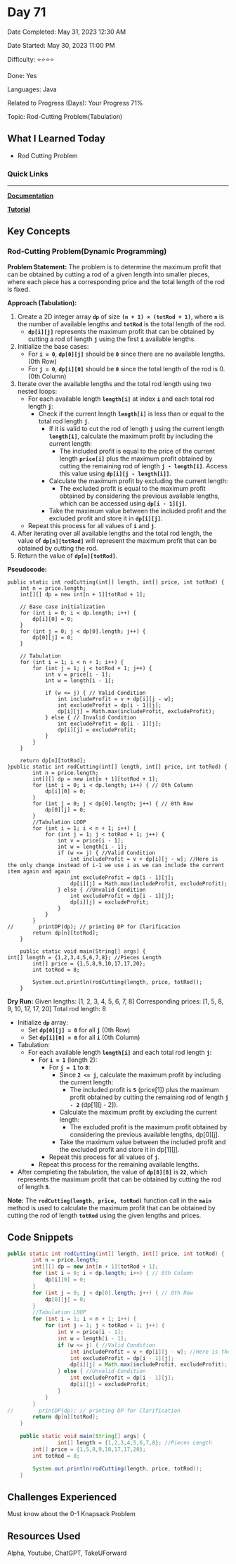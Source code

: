 # Day 71

Date Completed: May 31, 2023 12:30 AM

Date Started: May 30, 2023 11:00 PM

Difficulty: ⭐⭐⭐⭐

Done: Yes

Languages: Java

Related to Progress (Days): Your Progress 71%

Topic: Rod-Cutting Problem(Tabulation)

## What I Learned Today

- Rod Cutting Problem

### Quick Links

---

[**Documentation**](https://takeuforward.org/data-structure/rod-cutting-problem-dp-24/)

[**Tutorial**](https://youtu.be/mO8XpGoJwuo)

## Key Concepts

### Rod-Cutting Problem(Dynamic Programming)

**Problem Statement:**
The problem is to determine the maximum profit that can be obtained by cutting a rod of a given length into smaller pieces, where each piece has a corresponding price and the total length of the rod is fixed.

**Approach (Tabulation):**

1. Create a 2D integer array **`dp`** of size **`(n + 1) × (totRod + 1)`**, where **`n`** is the number of available lengths and **`totRod`** is the total length of the rod.
    - **`dp[i][j]`** represents the maximum profit that can be obtained by cutting a rod of length **`j`** using the first **`i`** available lengths.
2. Initialize the base cases:
    - For **`i = 0`**, **`dp[0][j]`** should be **`0`** since there are no available lengths. (0th Row)
    - For **`j = 0`**, **`dp[i][0]`** should be **`0`** since the total length of the rod is 0. (0th Column)
3. Iterate over the available lengths and the total rod length using two nested loops:
    - For each available length **`length[i]`** at index **`i`** and each total rod length **`j`**:
        - Check if the current length **`length[i]`** is less than or equal to the total rod length **`j`**.
            - If it is valid to cut the rod of length **`j`** using the current length **`length[i]`**, calculate the maximum profit by including the current length:
                - The included profit is equal to the price of the current length **`price[i]`** plus the maximum profit obtained by cutting the remaining rod of length **`j - length[i]`**. Access this value using **`dp[i][j - length[i]]`**.
            - Calculate the maximum profit by excluding the current length:
                - The excluded profit is equal to the maximum profit obtained by considering the previous available lengths, which can be accessed using **`dp[i - 1][j]`**.
            - Take the maximum value between the included profit and the excluded profit and store it in **`dp[i][j]`**.
    - Repeat this process for all values of **`i`** and **`j`**.
4. After iterating over all available lengths and the total rod length, the value of **`dp[n][totRod]`** will represent the maximum profit that can be obtained by cutting the rod.
5. Return the value of **`dp[n][totRod]`**.

**Pseudocode:**

```
public static int rodCutting(int[] length, int[] price, int totRod) {
    int n = price.length;
    int[][] dp = new int[n + 1][totRod + 1];

    // Base case initialization
    for (int i = 0; i < dp.length; i++) {
        dp[i][0] = 0;
    }
    for (int j = 0; j < dp[0].length; j++) {
        dp[0][j] = 0;
    }

    // Tabulation
    for (int i = 1; i < n + 1; i++) {
        for (int j = 1; j < totRod + 1; j++) {
            int v = price[i - 1];
            int w = length[i - 1];

            if (w <= j) { // Valid Condition
                int includeProfit = v + dp[i][j - w];
                int excludeProfit = dp[i - 1][j];
                dp[i][j] = Math.max(includeProfit, excludeProfit);
            } else { // Invalid Condition
                int excludeProfit = dp[i - 1][j];
                dp[i][j] = excludeProfit;
            }
        }
    }

    return dp[n][totRod];
}public static int rodCutting(int[] length, int[] price, int totRod) {
        int n = price.length;
        int[][] dp = new int[n + 1][totRod + 1];
        for (int i = 0; i < dp.length; i++) { // 0th Column
            dp[i][0] = 0;
        }
        for (int j = 0; j < dp[0].length; j++) { // 0th Row
            dp[0][j] = 0;
        }
        //Tabulation LOOP
        for (int i = 1; i < n + 1; i++) {
            for (int j = 1; j < totRod + 1; j++) {
                int v = price[i - 1];
                int w = length[i - 1];
                if (w <= j) { //Valid Condition
                    int includeProfit = v + dp[i][j - w]; //Here is the only change instead of i-1 we use i as we can include the current item again and again
                    int excludeProfit = dp[i - 1][j];
                    dp[i][j] = Math.max(includeProfit, excludeProfit);
                } else { //Unvalid Condition
                    int excludeProfit = dp[i - 1][j];
                    dp[i][j] = excludeProfit;
                }
            }
        }
//        printDP(dp); // printing DP for Clarification
        return dp[n][totRod];
    }

    public static void main(String[] args) {
int[] length = {1,2,3,4,5,6,7,8}; //Pieces Length
        int[] price = {1,5,8,9,10,17,17,20};
        int totRod = 8;

        System.out.println(rodCutting(length, price, totRod));
    }
```

**Dry Run:**
Given lengths: [1, 2, 3, 4, 5, 6, 7, 8]
Corresponding prices: [1, 5, 8, 9, 10, 17, 17, 20]
Total rod length: 8

- Initialize **`dp`** array:
    - Set **`dp[0][j] = 0`** for all **`j`** (0th Row)
    - Set **`dp[i][0] = 0`** for all **`i`** (0th Column)
- Tabulation:
    - For each available length **`length[i]`** and each total rod length **`j`**:
        - For **`i = 1`** (length 2):
            - For **`j = 1`** to **`8`**:
                - Since **`2 <= j`**, calculate the maximum profit by including the current length:
                    - The included profit is **`5`** (price[1]) plus the maximum profit obtained by cutting the remaining rod of length **`j - 2`** (dp[1][j - 2]).
                - Calculate the maximum profit by excluding the current length:
                    - The excluded profit is the maximum profit obtained by considering the previous available lengths, dp[0][j].
                - Take the maximum value between the included profit and the excluded profit and store it in dp[1][j].
            - Repeat this process for all values of **`j`**.
        - Repeat this process for the remaining available lengths.
- After completing the tabulation, the value of **`dp[8][8]`** is **`22`**, which represents the maximum profit that can be obtained by cutting the rod of length **`8`**.

**Note:**
The **`rodCutting(length, price, totRod)`** function call in the **`main`** method is used to calculate the maximum profit that can be obtained by cutting the rod of length **`totRod`** using the given lengths and prices.

## Code Snippets

```java
public static int rodCutting(int[] length, int[] price, int totRod) {
        int n = price.length;
        int[][] dp = new int[n + 1][totRod + 1];
        for (int i = 0; i < dp.length; i++) { // 0th Column
            dp[i][0] = 0;
        }
        for (int j = 0; j < dp[0].length; j++) { // 0th Row
            dp[0][j] = 0;
        }
        //Tabulation LOOP
        for (int i = 1; i < n + 1; i++) {
            for (int j = 1; j < totRod + 1; j++) {
                int v = price[i - 1];
                int w = length[i - 1];
                if (w <= j) { //Valid Condition
                    int includeProfit = v + dp[i][j - w]; //Here is the only change instead of i-1 we use i as we can include the current item again and again
                    int excludeProfit = dp[i - 1][j];
                    dp[i][j] = Math.max(includeProfit, excludeProfit);
                } else { //Unvalid Condition
                    int excludeProfit = dp[i - 1][j];
                    dp[i][j] = excludeProfit;
                }
            }
        }
//        printDP(dp); // printing DP for Clarification
        return dp[n][totRod];
    }

    public static void main(String[] args) {
				int[] length = {1,2,3,4,5,6,7,8}; //Pieces Length
        int[] price = {1,5,8,9,10,17,17,20};
        int totRod = 8;

        System.out.println(rodCutting(length, price, totRod));
    }
```

## Challenges Experienced

Must know about the 0-1 Knapsack Problem

## Resources Used

Alpha, Youtube, ChatGPT, TakeUForward
